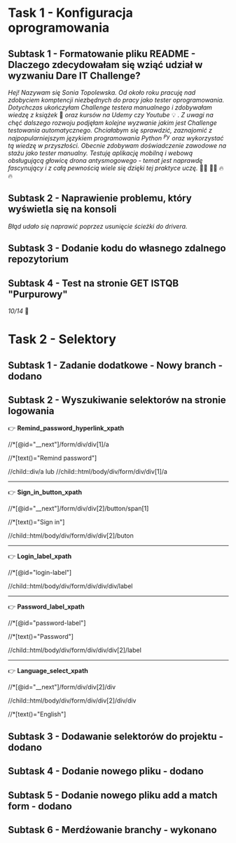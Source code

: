 # **Task 1 - Konfiguracja oprogramowania** 
## Subtask 1 - Formatowanie pliku README - Dlaczego zdecydowałam się wziąć udział w wyzwaniu Dare IT Challenge?
*Hej! Nazywam się Sonia Topolewska. Od około roku pracuję nad zdobyciem komptencji niezbędnych do pracy jako tester oprogramowania. Dotychczas ukończyłam Challenge testera manualnego i zdobywałam wiedzę z książek* :closed_book: *oraz kursów na Udemy czy Youtube* :bulb: *. Z uwagi na chęć dalszego rozwoju podjęłam kolejne wyzwanie jakim jest Challenge testowania automatycznego. Chciałabym się sprawdzić, zaznajomić z najpopularniejszym językiem programowania Python <code><img width="15" src="https://user-images.githubusercontent.com/25181517/183423507-c056a6f9-1ba8-4312-a350-19bcbc5a8697.png" alt="Python" title="Python"/></code> oraz wykorzystać tą wiedzę w przyszłości. Obecnie zdobywam doświadczenie zawodowe na stażu jako tester manualny. Testuję aplikację mobilną i webową obsługującą głowicę drona antysmogowego - temat jest naprawdę fascynujący i z całą pewnością wiele się dzięki tej praktyce uczę.* :rocket::rocket: :muscle::muscle: :fire: :fire:
## Subtask 2 - Naprawienie problemu, który wyświetla się na konsoli 
*Błąd udało się naprawić poprzez usunięcie ścieżki do drivera.* 
## Subtask 3 - Dodanie kodu do własnego zdalnego repozytorium 
## Subtask 4 - Test na stronie GET ISTQB "Purpurowy"
*10/14* :muscle:

# **Task 2 - Selektory** 
## Subtask 1 - Zadanie dodatkowe - Nowy branch - dodano
## Subtask 2 - Wyszukiwanie selektorów na stronie logowania

:point_right: **Remind_password_hyperlink_xpath**

//*[@id="__next"]/form/div/div[1]/a

//*[text()="Remind password"]

//child::div/a lub //child::html/body/div/form/div/div[1]/a

________________________________________________________________

:point_right: **Sign_in_button_xpath**

//*[@id="__next"]/form/div/div[2]/button/span[1]

//*[text()="Sign in"]

//child::html/body/div/form/div/div[2]/buton
________________________________________________________________

:point_right: **Login_label_xpath**

//*[@id="login-label"]


//child::html/body/div/form/div/div/div/label

________________________________________________________________
:point_right: **Password_label_xpath**

//*[@id="password-label"]

//*[text()="Password"]

//child::html/body/div/form/div/div/div[2]/label
________________________________________________________________

:point_right: **Language_select_xpath**

//*[@id="__next"]/form/div/div[2]/div

//child::html/body/div/form/div/div[2]/div/div

//*[text()="English"]

## Subtask 3 - Dodawanie selektorów do projektu - dodano
## Subtask 4 - Dodanie nowego pliku - dodano
## Subtask 5 - Dodanie nowego pliku add a match form - dodano
## Subtask 6 - Merdźowanie branchy - wykonano